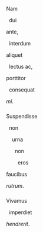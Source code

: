Nam 

&nbsp;&nbsp;dui 

ante, 

&nbsp;&nbsp;interdum 

aliquet 

&nbsp;&nbsp;lectus ac, 

porttitor 

&nbsp;&nbsp;consequat 

*mi*. 

###

Suspendisse 

&nbsp;&nbsp;non 

&nbsp;&nbsp;&nbsp;&nbsp;urna 

&nbsp;&nbsp;&nbsp;&nbsp;&nbsp;&nbsp;non 

&nbsp;&nbsp;&nbsp;&nbsp;&nbsp;&nbsp;&nbsp;&nbsp;eros 

faucibus 

*rutrum*.

###

Vivamus 

&nbsp;&nbsp;imperdiet 

*hendrerit*.



